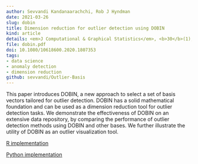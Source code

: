 ```yaml
---
author: Sevvandi Kandanaarachchi, Rob J Hyndman
date: 2021-03-26
slug: dobin
title: Dimension reduction for outlier detection using DOBIN
kind: article
details: <em>J Computational & Graphical Statistics</em>, <b>30</b>(1), 204-219
file: dobin.pdf
doi: 10.1080/10618600.2020.1807353
tags:
- data science
- anomaly detection
- dimension reduction
github: sevvandi/Outlier-Basis
---
```


This paper introduces DOBIN, a new approach to select a set of basis vectors tailored for outlier detection. DOBIN has a solid mathematical foundation and can be used as a dimension reduction tool for outlier detection tasks. We demonstrate the effectiveness of DOBIN on an extensive data repository, by comparing the performance of outlier detection methods using DOBIN and other bases. We further illustrate the utility of DOBIN as an outlier visualization tool.

[R implementation](https://sevvandi.github.io/dobin/)

[Python implementation](https://github.com/sktime/sktime/blob/main/sktime/transformations/series/dobin.py)

